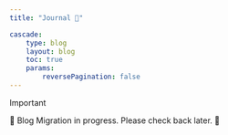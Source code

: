 ```yaml
---
title: "Journal 📒"

cascade:
    type: blog
    layout: blog
    toc: true
    params:
        reversePagination: false
---
```


> [!IMPORTANT]
> 🚧 Blog Migration in progress. Please check back later. 🚧